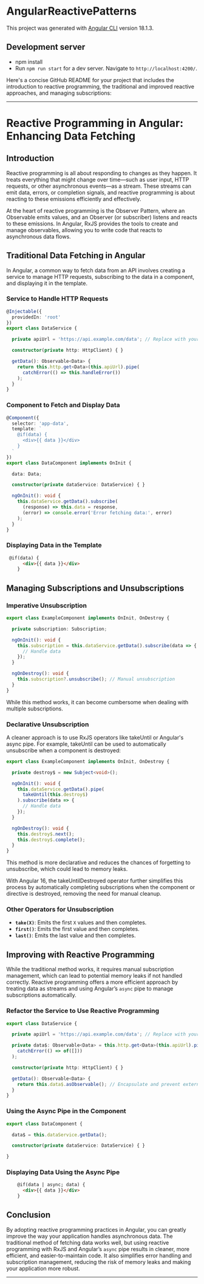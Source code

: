 # AngularReactivePatterns

This project was generated with [Angular CLI](https://github.com/angular/angular-cli) version 18.1.3.

## Development server

- npm install
- Run `npm run start` for a dev server. Navigate to `http://localhost:4200/`.

Here's a concise GitHub README for your project that includes the introduction to reactive programming, the traditional and improved reactive approaches, and managing subscriptions:

---

# Reactive Programming in Angular: Enhancing Data Fetching

## Introduction

Reactive programming is all about responding to changes as they happen. It treats everything that might change over time—such as user input, HTTP requests, or other asynchronous events—as a stream. These streams can emit data, errors, or completion signals, and reactive programming is about reacting to these emissions efficiently and effectively.

At the heart of reactive programming is the Observer Pattern, where an Observable emits values, and an Observer (or subscriber) listens and reacts to these emissions. In Angular, RxJS provides the tools to create and manage observables, allowing you to write code that reacts to asynchronous data flows.

## Traditional Data Fetching in Angular

In Angular, a common way to fetch data from an API involves creating a service to manage HTTP requests, subscribing to the data in a component, and displaying it in the template.

### Service to Handle HTTP Requests

```typescript
@Injectable({
  providedIn: 'root'
})
export class DataService {

  private apiUrl = 'https://api.example.com/data'; // Replace with your API URL

  constructor(private http: HttpClient) { }

  getData(): Observable<Data> {
    return this.http.get<Data>(this.apiUrl).pipe(
      catchError(() => this.handleError())
    );
  }
}
```

### Component to Fetch and Display Data

```typescript
@Component({
  selector: 'app-data',
  template: `
    @if(data) {
      <div>{{ data }}</div>
    }
  `
})
export class DataComponent implements OnInit {

  data: Data;

  constructor(private dataService: DataService) { }

  ngOnInit(): void {
    this.dataService.getData().subscribe(
      (response) => this.data = response,
      (error) => console.error('Error fetching data:', error)
    );
  }
}
```

### Displaying Data in the Template

```html
 @if(data) {
      <div>{{ data }}</div>
    }
```

## Managing Subscriptions and Unsubscriptions

### Imperative Unsubscription

```typescript
export class ExampleComponent implements OnInit, OnDestroy {

  private subscription: Subscription;

  ngOnInit(): void {
    this.subscription = this.dataService.getData().subscribe(data => {
      // Handle data
    });
  }

  ngOnDestroy(): void {
    this.subscription?.unsubscribe(); // Manual unsubscription
  }
}
```
While this method works, it can become cumbersome when dealing with multiple subscriptions.

### Declarative Unsubscription
A cleaner approach is to use RxJS operators like takeUntil or Angular's async pipe. For example, takeUntil can be used to automatically unsubscribe when a component is destroyed:

```typescript
export class ExampleComponent implements OnInit, OnDestroy {

  private destroy$ = new Subject<void>();

  ngOnInit(): void {
    this.dataService.getData().pipe(
      takeUntil(this.destroy$)
    ).subscribe(data => {
      // Handle data
    });
  }

  ngOnDestroy(): void {
    this.destroy$.next();
    this.destroy$.complete();
  }
}
```
This method is more declarative and reduces the chances of forgetting to unsubscribe, which could lead to memory leaks.

With Angular 16, the takeUntilDestroyed operator further simplifies this process by automatically completing subscriptions when the component or directive is destroyed, removing the need for manual cleanup.

### Other Operators for Unsubscription

- **`take(X)`**: Emits the first `X` values and then completes.
- **`first()`**: Emits the first value and then completes.
- **`last()`**: Emits the last value and then completes.

## Improving with Reactive Programming

While the traditional method works, it requires manual subscription management, which can lead to potential memory leaks if not handled correctly. Reactive programming offers a more efficient approach by treating data as streams and using Angular’s `async` pipe to manage subscriptions automatically.

### Refactor the Service to Use Reactive Programming

```typescript
export class DataService {

  private apiUrl = 'https://api.example.com/data'; // Replace with your API URL

  private data$: Observable<Data> = this.http.get<Data>(this.apiUrl).pipe(
    catchError(() => of([]))
  );

  constructor(private http: HttpClient) { }

  getData(): Observable<Data> {
    return this.data$.asObservable(); // Encapsulate and prevent external manipulation
  }
}
```

### Using the Async Pipe in the Component

```typescript
export class DataComponent {

  data$ = this.dataService.getData();

  constructor(private dataService: DataService) { }

}
```

### Displaying Data Using the Async Pipe

```html
    @if(data | async; data) {
      <div>{{ data }}</div>
    }
```

## Conclusion

By adopting reactive programming practices in Angular, you can greatly improve the way your application handles asynchronous data. The traditional method of fetching data works well, but using reactive programming with RxJS and Angular’s `async` pipe results in cleaner, more efficient, and easier-to-maintain code. It also simplifies error handling and subscription management, reducing the risk of memory leaks and making your application more robust.

---